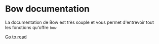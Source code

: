 Bow documentation
=================

La documentation de Bow est très souple et vous permet d'entrevoir tout les fonctions qu'offre `bow`

[Go to read](https://papac.github.com/bow/docs)